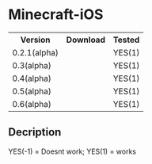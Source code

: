 # Minecraft-iOS

<table>
    <tr>
        <th>Version</th>
        <th>Download</th>
        <th>Tested</th>
    </tr>
        <td>0.2.1(alpha)</td>
        <td></td>
        <td>YES(1)</td>
    </tr>
    </tr>
        <td>0.3(alpha)</td>
        <td></td>
        <td>YES(1)</td>
    </tr>
    </tr>
        <td>0.4(alpha)</td>
        <td></td>
        <td>YES(1)</td>
    </tr>
    </tr>
        <td>0.5(alpha)</td>
        <td></td>
        <td>YES(1)</td>
    </tr>
    </tr>
        <td>0.6(alpha)</td>
        <td></td>
        <td>YES(1)</td>
    </tr>
</table>

## Decription
YES(-1) = Doesnt work; YES(1) = works
